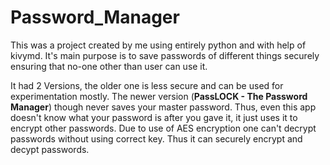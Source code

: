 # Password_Manager

This was a project created by me using entirely python and with help of kivymd. It's main purpose is to save passwords of different things securely ensuring that no-one other than user can use it. 

It had 2 Versions, the older one is less secure and can be used for experimentation mostly.
The newer version (**PassLOCK - The Password Manager**) though never saves your master password.
Thus, even this app doesn't know what your password is after you gave it, it just uses it to encrypt other passwords.
Due to use of AES encryption one can't decrypt passwords without using correct key.
Thus it can securely encrypt and decypt passwords.
